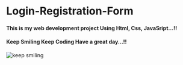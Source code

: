 # Login-Registration-Form 

#### This is my web development project Using Html, Css, JavaSript...!!

#### Keep Smiling Keep Coding Have a great day...!! 
![keep smiling](https://github.com/chandrikabijore/Tic-Tac-Toe/assets/93921178/ca0131b6-fbac-472c-adff-5b41973f8bee)

